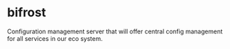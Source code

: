 # bifrost
Configuration management server that will offer central config management for all services in our eco system.
